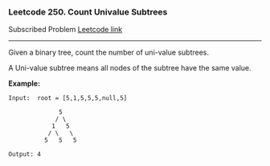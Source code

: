 ### Leetcode 250. Count Univalue Subtrees
Subscribed Problem
[Leetcode link](https://leetcode.com/problems/count-univalue-subtrees/)

---

Given a binary tree, count the number of uni-value subtrees.

A Uni-value subtree means all nodes of the subtree have the same value.

**Example:**
```
Input:  root = [5,1,5,5,5,null,5]

              5
             / \
            1   5
           / \   \
          5   5   5

Output: 4
```
